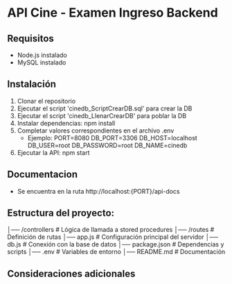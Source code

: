 # API Cine - Examen Ingreso Backend

## Requisitos

- Node.js instalado
- MySQL instalado

## Instalación

1. Clonar el repositorio
2. Ejecutar el script 'cinedb_ScriptCrearDB.sql' para crear la DB
3. Ejecutar el script 'cinedb_LlenarCrearDB' para poblar la DB
4. Instalar dependencias:
   npm install
5. Completar valores correspondientes en el archivo .env
   - Ejemplo:
     PORT=8080
     DB_PORT=3306
     DB_HOST=localhost
     DB_USER=root
     DB_PASSWORD=root
     DB_NAME=cinedb
6. Ejecutar la API:
   npm start

## Documentacion

- Se encuentra en la ruta http://localhost:{PORT}/api-docs

## Estructura del proyecto:

│── /controllers # Lógica de llamada a stored procedures
│── /routes # Definición de rutas
│── app.js # Configuración principal del servidor
│── db.js # Conexión con la base de datos
│── package.json # Dependencias y scripts
│── .env # Variables de entorno
│── README.md # Documentación

## Consideraciones adicionales
